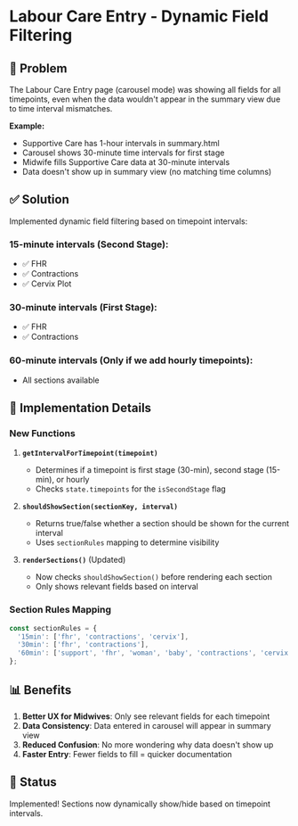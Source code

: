 # Labour Care Entry - Dynamic Field Filtering

## 🎯 Problem
The Labour Care Entry page (carousel mode) was showing all fields for all timepoints, even when the data wouldn't appear in the summary view due to time interval mismatches.

**Example:** 
- Supportive Care has 1-hour intervals in summary.html
- Carousel shows 30-minute time intervals for first stage
- Midwife fills Supportive Care data at 30-minute intervals
- Data doesn't show up in summary view (no matching time columns)

## ✅ Solution
Implemented dynamic field filtering based on timepoint intervals:

### 15-minute intervals (Second Stage):
- ✅ FHR
- ✅ Contractions  
- ✅ Cervix Plot

### 30-minute intervals (First Stage):
- ✅ FHR
- ✅ Contractions

### 60-minute intervals (Only if we add hourly timepoints):
- All sections available

## 🔧 Implementation Details

### New Functions

1. **`getIntervalForTimepoint(timepoint)`**
   - Determines if a timepoint is first stage (30-min), second stage (15-min), or hourly
   - Checks `state.timepoints` for the `isSecondStage` flag

2. **`shouldShowSection(sectionKey, interval)`**
   - Returns true/false whether a section should be shown for the current interval
   - Uses `sectionRules` mapping to determine visibility

3. **`renderSections()`** (Updated)
   - Now checks `shouldShowSection()` before rendering each section
   - Only shows relevant fields based on interval

### Section Rules Mapping

```javascript
const sectionRules = {
  '15min': ['fhr', 'contractions', 'cervix'],
  '30min': ['fhr', 'contractions'],
  '60min': ['support', 'fhr', 'woman', 'baby', 'contractions', 'cervix', 'descent', 'meds', 'sdm']
};
```

## 📊 Benefits

1. **Better UX for Midwives**: Only see relevant fields for each timepoint
2. **Data Consistency**: Data entered in carousel will appear in summary view
3. **Reduced Confusion**: No more wondering why data doesn't show up
4. **Faster Entry**: Fewer fields to fill = quicker documentation

## 🚀 Status
Implemented! Sections now dynamically show/hide based on timepoint intervals.
